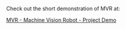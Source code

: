 Check out the short demonstration of MVR at:

[MVR - Machine Vision Robot - Project Demo](https://drive.google.com/open?id=1KwTRbVr75Y_LDVz4eBwI3wfYji3s73Qo)


